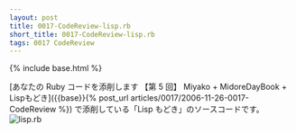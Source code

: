 ```yaml
---
layout: post
title: 0017-CodeReview-lisp.rb
short_title: 0017-CodeReview-lisp.rb
tags: 0017 CodeReview
---
```

{% include base.html %}


[あなたの Ruby コードを添削します 【第 5 回】 Miyako + MidoreDayBook + Lispもどき]({{base}}{% post_url articles/0017/2006-11-26-0017-CodeReview %}) で添削している「Lisp もどき」のソースコードです。
![lisp.rb]({{base}}{{site.baseurl}}/images/0017-CodeReview-lisp.rb/lisp.rb)


